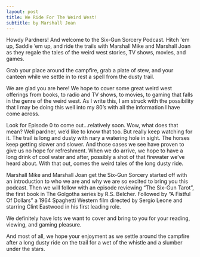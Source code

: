 ```yaml
---
layout: post
title: We Ride For The Weird West!
subtitle: by Marshall Joan
---
```

Howdy Pardners! And welcome to the Six-Gun Sorcery Podcast. Hitch 'em up, Saddle ’em up, and ride the trails with Marshall Mike and Marshall Joan as they regale the tales of the weird west stories, TV shows, movies, and games.

Grab your place around the campfire, grab a plate of stew, and your canteen while we settle in to rest a spell from the dusty trail.

We are glad you are here! We hope to cover some great weird west offerings from books, to radio and TV shows, to movies, to gaming that falls in the genre of the weird west. As I write this, I am struck with the possibility that I may be doing this well into my 80’s with all the information I have come across.

Look for Episode 0 to come out...relatively soon. Wow, what does that mean? Well pardner, we’d like to know that too. But really keep watching for it. The trail is long and dusty with nary a watering hole in sight. The horses keep getting slower and slower. And those oases we see have proven to give us no hope for refreshment. When we do arrive, we hope to have a long drink of cool water and after, possibly a shot of that firewater we’ve heard about. With that out, comes the weird tales of the long dusty ride.

Marshall Mike and Marshall Joan get the Six-Gun Sorcery started off with an introduction to who we are and why we are so excited to bring you this podcast. Then we will follow with an episode reviewing “The Six-Gun Tarot”, the first book in The Golgotha series by R.S. Belcher. Followed by “A Fistful Of Dollars” a 1964 Spaghetti Western film directed by Sergio Leone and starring Clint Eastwood in his first leading role.

We definitely have lots we want to cover and bring to you for your reading, viewing, and gaming pleasure.

And most of all, we hope your enjoyment as we settle around the campfire after a long dusty ride on the trail for a wet of the whistle and a slumber under the stars.
